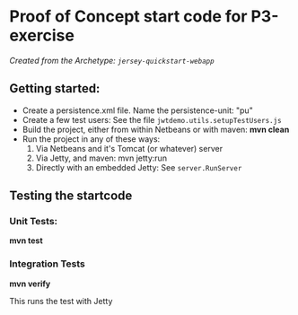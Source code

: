 # Proof of Concept start code for P3-exercise

*Created from the Archetype: `jersey-quickstart-webapp`*

## Getting started:
- Create a persistence.xml file. Name the persistence-unit: "pu"
- Create a few test users: See the file `jwtdemo.utils.setupTestUsers.js`
- Build the project, either from within Netbeans or with maven: **mvn clean**
- Run the project in any of these ways:
   1. Via Netbeans and it's Tomcat (or whatever) server
   1. Via Jetty, and maven: mvn jetty:run
   1. Directly with an embedded Jetty: See `server.RunServer`

## Testing the startcode
### Unit Tests:
**mvn test**

### Integration Tests
**mvn verify**

This runs the test with Jetty

